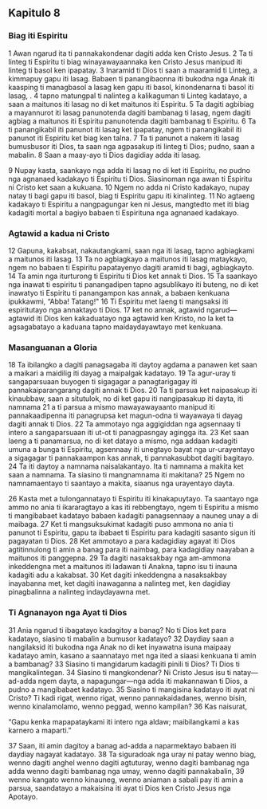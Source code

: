 Kapitulo 8
----------

### Biag iti Espiritu

1 Awan ngarud ita ti pannakakondenar dagiti adda ken Cristo Jesus.
2 Ta ti linteg ti Espiritu ti biag winayawayaannaka ken Cristo Jesus manipud iti linteg ti basol ken ipapatay.
3 Inaramid ti Dios ti saan a maaramid ti Linteg, a kimmapuy gapu iti lasag. Babaen ti panangibaonna iti bukodna nga Anak iti kaasping ti managbasol a lasag ken gapu iti basol, kinondenarna ti basol iti lasag, .
4 tapno matungpal ti nalinteg a kalikaguman ti Linteg kadatayo, a saan a maitunos iti lasag no di ket maitunos iti Espiritu.
5 Ta dagiti agbibiag a mayannurot iti lasag panunotenda dagiti bambanag ti lasag, ngem dagiti agbiag a maitunos iti Espiritu panunotenda dagiti bambanag ti Espiritu.
6 Ta ti panangikabil iti panunot iti lasag ket ipapatay, ngem ti panangikabil iti panunot iti Espiritu ket biag ken talna.
7 Ta ti panunot a nakem iti lasag bumusbusor iti Dios, ta saan nga agpasakup iti linteg ti Dios; pudno, saan a mabalin.
8 Saan a maay-ayo ti Dios dagidiay adda iti lasag.

9 Nupay kasta, saankayo nga adda iti lasag no di ket iti Espiritu, no pudno nga agnanaed kadakayo ti Espiritu ti Dios. Siasinoman nga awan ti Espiritu ni Cristo ket saan a kukuana.
10 Ngem no adda ni Cristo kadakayo, nupay natay ti bagi gapu iti basol, biag ti Espiritu gapu iti kinalinteg.
11 No agtaeng kadakayo ti Espiritu a nangpagungar ken ni Jesus, mangtedto met iti biag kadagiti mortal a bagiyo babaen ti Espirituna nga agnanaed kadakayo.


### Agtawid a kadua ni Cristo

12 Gapuna, kakabsat, nakautangkami, saan nga iti lasag, tapno agbiagkami a maitunos iti lasag.
13 Ta no agbiagkayo a maitunos iti lasag mataykayo, ngem no babaen ti Espiritu papatayenyo dagiti aramid ti bagi, agbiagkayto.
14 Ta amin nga iturturong ti Espiritu ti Dios ket annak ti Dios.
15 Ta saankayo nga inawat ti espiritu ti panangadipen tapno agsublikayo iti buteng, no di ket inawatyo ti Espiritu ti panangampon kas annak, a babaen kenkuana ipukkawmi, “Abba! Tatang!"
16 Ti Espiritu met laeng ti mangsaksi iti espiritutayo nga annaktayo ti Dios.
17 ket no annak, agtawid ngarud—agtawid iti Dios ken kakaduatayo nga agtawid ken Kristo, no la ket ta agsagabatayo a kaduana tapno maidaydayawtayo met kenkuana.

### Masanguanan a Gloria

18 Ta ibilangko a dagiti panagsagaba iti daytoy agdama a panawen ket saan a maikari a maidilig iti dayag a maipalgak kadatayo.
19 Ta agur-uray ti sangaparsuaan buyogen ti sigagagar a panagtarigagay iti pannakaiparangarang dagiti annak ti Dios.
20 Ta ti parsua ket naipasakup iti kinaubbaw, saan a situtulok, no di ket gapu iti nangipasakup iti dayta, iti namnama
21 a ti parsua a mismo mawayawayaanto manipud iti pannakaadipenna iti panagrupsa ket magun-odna ti wayawaya ti dayag dagiti annak ti Dios.
22 Ta ammotayo nga aggigiddan nga agsennaay ti intero a sangaparsuaan iti ut-ot ti panagpasngay agingga ita.
23 Ket saan laeng a ti panamarsua, no di ket datayo a mismo, nga addaan kadagiti umuna a bunga ti Espiritu, agsennaay iti unegtayo bayat nga ur-urayentayo a sigagagar ti pannakaampon kas annak, ti pannakasubbot dagiti bagitayo.
24 Ta iti daytoy a namnama naisalakantayo. Ita ti namnama a makita ket saan a namnama. Ta siasino ti mangnamnama iti makitana?
25 Ngem no namnamaentayo ti saantayo a makita, siaanus nga urayentayo dayta.

26 Kasta met a tulongannatayo ti Espiritu iti kinakapuytayo. Ta saantayo nga ammo no ania ti ikararagtayo a kas iti rebbengtayo, ngem ti Espiritu a mismo ti mangibabaet kadatayo babaen kadagiti panagsennaay a nauneg unay a di maibaga.
27 Ket ti mangsuksukimat kadagiti puso ammona no ania ti panunot ti Espiritu, gapu ta ibabaet ti Espiritu para kadagiti sasanto sigun iti pagayatan ti Dios.
28 Ket ammotayo a para kadagidiay agayat iti Dios agtitinnulong ti amin a banag para iti naimbag, para kadagidiay naayaban a maitunos iti panggepna.
29 Ta dagiti nasaksakbay nga am-ammona inkeddengna met a maitunos iti ladawan ti Anakna, tapno isu ti inauna kadagiti adu a kakabsat.
30 Ket dagiti inkeddengna a nasaksakbay inayabanna met, ket dagiti inawaganna a nalinteg met, ken dagidiay pinagbalinna a nalinteg indaydayawna met.

### Ti Agnanayon nga Ayat ti Dios

31 Ania ngarud ti ibagatayo kadagitoy a banag? No ti Dios ket para kadatayo, siasino ti mabalin a bumusor kadatayo?
32 Daydiay saan a nangilaksid iti bukodna nga Anak no di ket inyawatna isuna maipaay kadatayo amin, kasano a saannatayo met nga ited a siaasi kenkuana ti amin a bambanag?
33 Siasino ti mangidarum kadagiti pinili ti Dios? Ti Dios ti mangikalintegan.
34 Siasino ti mangkondenar? Ni Cristo Jesus isu ti natay—ad-adda ngem dayta, a napagungar—nga adda iti makannawan ti Dios, a pudno a mangibabaet kadatayo.
35 Siasino ti mangisina kadatayo iti ayat ni Cristo? Ti kadi rigat, wenno rigat, wenno pannakaidadanes, wenno bisin, wenno kinalamolamo, wenno peggad, wenno kampilan?
36 Kas naisurat,

“Gapu kenka mapapataykami iti intero nga aldaw;
     maibilangkami a kas karnero a maparti.”

37 Saan, iti amin dagitoy a banag ad-adda a naparmektayo babaen iti daydiay nagayat kadatayo.
38 Ta siguradoak nga uray ni patay wenno biag, wenno dagiti anghel wenno dagiti agtuturay, wenno dagiti bambanag nga adda wenno dagiti bambanag nga umay, wenno dagiti pannakabalin,
39 wenno kangato wenno kinauneg, wenno aniaman a sabali pay iti amin a parsua, saandatayo a makaisina iti ayat ti Dios ken Cristo Jesus nga Apotayo.
